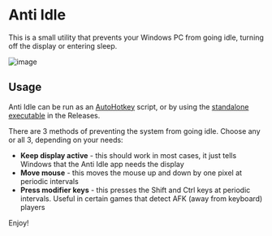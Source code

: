 # Anti Idle

This is a small utility that prevents your Windows PC from going idle, turning off the display or entering sleep.

![image](https://user-images.githubusercontent.com/981184/94972781-c7871100-0512-11eb-87d0-e2439833d45c.png)

## Usage

Anti Idle can be run as an [AutoHotkey](https://www.autohotkey.com/) script, or by using the [standalone executable](https://github.com/mihaifm/antiidle/releases/latest/download/antiidle.exe) in the Releases.

There are 3 methods of preventing the system from going idle. Choose any or all 3, depending on your needs:

- **Keep display active** - this should work in most cases, it just tells Windows that the Anti Idle app needs the display
- **Move mouse** - this moves the mouse up and down by one pixel at periodic intervals
- **Press modifier keys** - this presses the Shift and Ctrl keys at periodic intervals. Useful in certain games that detect AFK (away from keyboard) players

Enjoy!